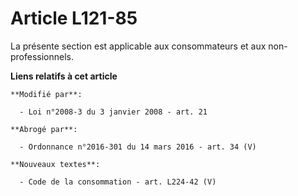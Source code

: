# Article L121-85

La présente section est applicable aux consommateurs et aux non-professionnels.

**Liens relatifs à cet article**

	**Modifié par**:

	  - Loi n°2008-3 du 3 janvier 2008 - art. 21

	**Abrogé par**:

	  - Ordonnance n°2016-301 du 14 mars 2016 - art. 34 (V)

	**Nouveaux textes**:

	  - Code de la consommation - art. L224-42 (V)
